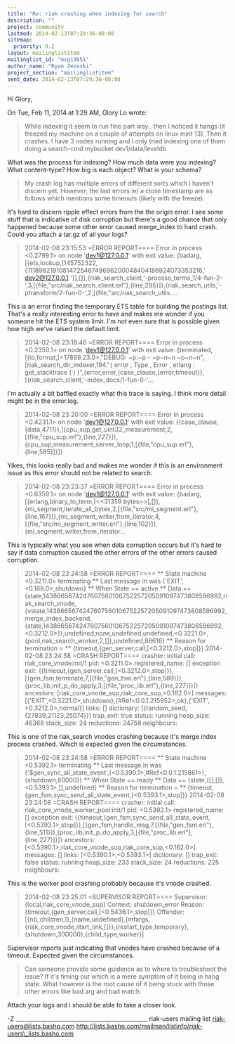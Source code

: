 ```yaml
---
title: "Re: riak crashing when indexing for search"
description: ""
project: community
lastmod: 2014-02-13T07:29:36-08:00
sitemap:
  priority: 0.2
layout: mailinglistitem
mailinglist_id: "msg13651"
author_name: "Ryan Zezeski"
project_section: "mailinglistitem"
sent_date: 2014-02-13T07:29:36-08:00
---
```



Hi Glory,

On Tue, Feb 11, 2014 at 1:29 AM, Glory Lo  wrote:
>
>
> While indexing it seem to run fine part way.. then I noticed it hangs (it
> freezed my machine on a couple of attempts on linux mint 13). Then it
> crashes. I have 3 nodes running and I only tried indexing one of them
> doing a search-cmd mybucket dev1/data/leveldb
>

What was the process for indexing? How much data were you indexing? What
content-type? How big is each object? What is your schema?


> My crash log has multiple errors of different sorts which I haven't
> discern yet. However, the last errors w/ a close timestamp are as follows
> which mentions some timeouts (likely with the freeze):
>

It's hard to discern ripple effect errors from the the origin error. I see
some stuff that is indicative of disk corruption but there's a good chance
that only happened because some other error caused merge\_index to hard
crash. Could you attach a tar.gz of all your logs?


>
> 2014-02-08 23:15:53 =ERROR REPORT====
> Error in process <0.2799.1> on node 'dev1@127.0.0.1' with exit value:
> {badarg,[{ets,lookup,[145752322,{1118962191081472546749696200048404186924073353216,'
> dev2@127.0.0.1
> '}],[]},{riak\_search\_client,'-process\_terms\_1/4-fun-2-',3,[{file,"src/riak\_search\_client.erl"},{line,295}]},{riak\_search\_utils,'-ptransform/2-fun-0-',2,[{file,"src/riak\_search\_utils....
>

This is an error finding the temporary ETS table for building the postings
list. That's a really interesting error to have and makes me wonder if you
someone hit the ETS system limit. I'm not even sure that is possible given
how high we've raised the default limit.


>
> 2014-02-08 23:18:46 =ERROR REPORT====
> Error in process <0.2350.1> on node 'dev1@127.0.0.1' with exit value:
> {terminated,[{io,format,[<17869.23.0>,"DEBUG: ~p:~p - ~p~n~n
> ~p~n~n",[riak\_search\_dir\_indexer,194,"{ error , Type , Error , erlang :
> get\_stacktrace ( )
> }",{error,error,{case\_clause,{error,timeout}},[{riak\_search\_client,'-index\_docs/1-fun-0-'...
>

I'm actually a bit baffled exactly what this trace is saying. I think more
detail might be in the error.log.


>
> 2014-02-08 23:20:00 =ERROR REPORT====
> Error in process <0.4231.1> on node 'dev1@127.0.0.1' with exit value:
> {{case\_clause,{data,4711}},[{cpu\_sup,get\_uint32\_measurement,2,[{file,"cpu\_sup.erl"},{line,227}]},{cpu\_sup,measurement\_server\_loop,1,[{file,"cpu\_sup.erl"},{line,585}]}]}
>

Yikes, this looks really bad and makes me wonder if this is an environment
issue as this error should not be related to search.


>
> 2014-02-08 23:23:37 =ERROR REPORT====
> Error in process <0.6359.1> on node 'dev1@127.0.0.1' with exit value:
> {badarg,[{erlang,binary\_to\_term,[<<31359
> bytes>>],[]},{mi\_segment,iterate\_all\_bytes,2,[{file,"src/mi\_segment.erl"},{line,167}]},{mi\_segment\_writer,from\_iterator,4,[{file,"src/mi\_segment\_writer.erl"},{line,102}]},{mi\_segment\_writer,from\_iterator...
>

This is typically what you see when data corruption occurs but it's hard to
say if data corruption caused the other errors of the other errors caused
corruption.


>
>
>
> 2014-02-08 23:24:58 =ERROR REPORT====
> \*\* State machine <0.3211.0> terminating
> \*\* Last message in was {'EXIT',<0.168.0>,shutdown}
> \*\* When State == active
> \*\* Data ==
> {state,1438665674247607560106752257205091097473808596992,riak\_search\_vnode,{vstate,1438665674247607560106752257205091097473808596992,merge\_index\_backend,{state,1438665674247607560106752257205091097473808596992,<0.3212.0>}},undefined,none,undefined,undefined,<0.3221.0>,{pool,riak\_search\_worker,2,[]},undefined,86616}
> \*\* Reason for termination =
> \*\* {timeout,{gen\_server,call,[<0.3212.0>,stop]}}
> 2014-02-08 23:24:58 =CRASH REPORT====
> crasher:
> initial call: riak\_core\_vnode:init/1
> pid: <0.3211.0>
> registered\_name: []
> exception exit:
> {{timeout,{gen\_server,call,[<0.3212.0>,stop]}},[{gen\_fsm,terminate,7,[{file,"gen\_fsm.erl"},{line,589}]},{proc\_lib,init\_p\_do\_apply,3,[{file,"proc\_lib.erl"},{line,227}]}]}
> ancestors: [riak\_core\_vnode\_sup,riak\_core\_sup,<0.162.0>]
> messages:
> [{'EXIT',<0.3221.0>,shutdown},{#Ref<0.0.1.215952>,ok},{'EXIT',<0.3212.0>,normal}]
> links: []
> dictionary: [{random\_seed,{27839,21123,25074}}]
> trap\_exit: true
> status: running
> heap\_size: 46368
> stack\_size: 24
> reductions: 24758
> neighbours:
>

This is one of the riak\_search vnodes crashing because it's merge index
process crashed. Which is expected given the circumstances.


> 2014-02-08 23:24:58 =ERROR REPORT====
> \*\* State machine <0.5392.1> terminating
> \*\* Last message in was
> {'$gen\_sync\_all\_state\_event',{<0.5390.1>,#Ref<0.0.1.215861>},{shutdown,60000}}
> \*\* When State == ready
> \*\* Data == {state,{[],[]},<0.5393.1>,[],undefined}
> \*\* Reason for termination =
> \*\* {timeout,{gen\_fsm,sync\_send\_all\_state\_event,[<0.5393.1>,stop]}}
> 2014-02-08 23:24:58 =CRASH REPORT====
> crasher:
> initial call: riak\_core\_vnode\_worker\_pool:init/1
> pid: <0.5392.1>
> registered\_name: []
> exception exit:
> {{timeout,{gen\_fsm,sync\_send\_all\_state\_event,[<0.5393.1>,stop]}},[{gen\_fsm,handle\_msg,7,[{file,"gen\_fsm.erl"},{line,511}]},{proc\_lib,init\_p\_do\_apply,3,[{file,"proc\_lib.erl"},{line,227}]}]}
> ancestors: [<0.5390.1>,riak\_core\_vnode\_sup,riak\_core\_sup,<0.162.0>]
> messages: []
> links: [<0.5390.1>,<0.5393.1>]
> dictionary: []
> trap\_exit: false
> status: running
> heap\_size: 233
> stack\_size: 24
> reductions: 225
> neighbours:
>

This is the worker pool crashing probably because it's vnode crashed.


> 2014-02-08 23:25:01 =SUPERVISOR REPORT====
> Supervisor: {local,riak\_core\_vnode\_sup}
> Context: shutdown\_error
> Reason: {timeout,{gen\_server,call,[<0.5436.1>,stop]}}
> Offender:
> [{nb\_children,1},{name,undefined},{mfargs,{riak\_core\_vnode,start\_link,[]}},{restart\_type,temporary},{shutdown,300000},{child\_type,worker}]
>

Supervisor reports just indicating that vnodes have crashed because of a
timeout. Expected given the circumstances.


>
> Can someone provide some guidance as to where to troubleshoot the issue?
> If it's timing out which is a mere symptom of it being in hang state.
> What however is the root cause of it being stuck with those other errors
> like bad arg and bad match.
>

Attach your logs and I should be able to take a closer look.

-Z
\_\_\_\_\_\_\_\_\_\_\_\_\_\_\_\_\_\_\_\_\_\_\_\_\_\_\_\_\_\_\_\_\_\_\_\_\_\_\_\_\_\_\_\_\_\_\_
riak-users mailing list
riak-users@lists.basho.com
http://lists.basho.com/mailman/listinfo/riak-users\_lists.basho.com

